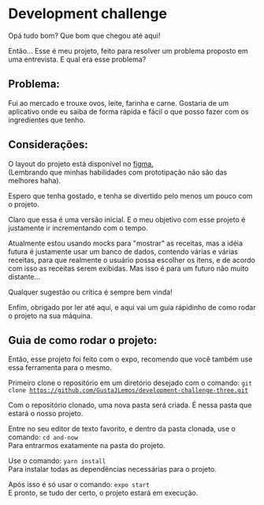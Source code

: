 # Development challenge

Opá tudo bom? Que bom que chegou até aqui! 

Então... Esse é meu projeto, feito para resolver um problema proposto em uma entrevista. E qual era esse problema?

## Problema:
Fui ao mercado e trouxe ovos, leite, farinha e carne. 
Gostaria de um aplicativo onde eu saiba de forma rápida e fácil o que posso fazer com os ingredientes que tenho.

## Considerações:

O layout do projeto está disponível no <a href="https://www.figma.com/file/Y9nXkfZT74Z1u3lK0oteg9/Projeto-challenge-three">figma.</a> <br> (Lembrando que minhas habilidades com prototipação não são das melhores haha).

Espero que tenha gostado, e tenha se divertido pelo menos um pouco com o projeto. 

Claro que essa é uma versão inicial. E o meu objetivo com esse projeto é justamente ir incrementando com o tempo. 

Atualmente estou usando mocks para "mostrar" as receitas, mas a idéia futura é justamente usar um banco de dados, contendo várias e várias receitas, para que realmente
o usuário possa escolher os itens, e de acordo com isso as receitas serem exibidas. Mas isso é para um futuro não muito distante...

Qualquer sugestão ou crítica é sempre bem vinda!

Enfim, obrigado por ler até aqui, e aqui vai um guia rápidinho de como rodar o projeto na sua máquina.

## Guia de como rodar o projeto:

Então, esse projeto foi feito com o expo, recomendo que você também use essa ferramenta para o mesmo.

Primeiro clone o repositório em um diretório desejado com o comando: <code>git clone https://github.com/GustaJLemos/development-challenge-three.git</code>

Com o repositório clonado, uma nova pasta será criada. É nessa pasta que estará o nosso projeto.

Entre no seu editor de texto favorito, e dentro da pasta clonada, use o comando: <code>cd and-now</code> <br>
Para entrarmos exatamente na pasta do projeto.

Use o comando: <code>yarn install</code> <br>
Para instalar todas as dependências necessárias para o projeto.

Após isso é só usar o comando: <code>expo start</code> <br>
E pronto, se tudo der certo, o projeto estará em execução.
